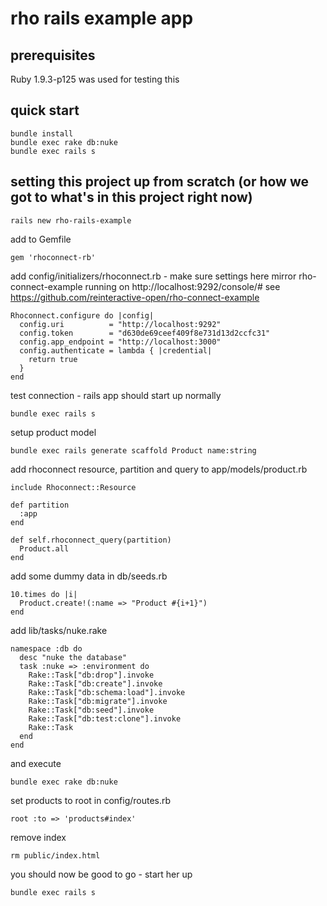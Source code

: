 # rho rails example app

## prerequisites

Ruby 1.9.3-p125 was used for testing this

## quick start

    bundle install
    bundle exec rake db:nuke
    bundle exec rails s

## setting this project up from scratch (or how we got to what's in this project right now)

    rails new rho-rails-example

add to Gemfile

    gem 'rhoconnect-rb'

add config/initializers/rhoconnect.rb - make sure settings here mirror rho-connect-example running on http://localhost:9292/console/#
see https://github.com/reinteractive-open/rho-connect-example

    Rhoconnect.configure do |config|
      config.uri          = "http://localhost:9292"
      config.token        = "d630de69ceef409f8e731d13d2ccfc31"
      config.app_endpoint = "http://localhost:3000"
      config.authenticate = lambda { |credential|
        return true 
      }
    end

test connection - rails app should start up normally

    bundle exec rails s

setup product model

    bundle exec rails generate scaffold Product name:string

add rhoconnect resource, partition and query to app/models/product.rb

    include Rhoconnect::Resource

    def partition
      :app
    end
    
    def self.rhoconnect_query(partition)
      Product.all
    end

add some dummy data in db/seeds.rb

    10.times do |i|
      Product.create!(:name => "Product #{i+1}")
    end

add lib/tasks/nuke.rake

    namespace :db do
      desc "nuke the database"
      task :nuke => :environment do
        Rake::Task["db:drop"].invoke
        Rake::Task["db:create"].invoke
        Rake::Task["db:schema:load"].invoke
        Rake::Task["db:migrate"].invoke
        Rake::Task["db:seed"].invoke
        Rake::Task["db:test:clone"].invoke
        Rake::Task
      end
    end

and execute

    bundle exec rake db:nuke

set products to root in config/routes.rb

    root :to => 'products#index'

remove index

    rm public/index.html

you should now be good to go - start her up

    bundle exec rails s
